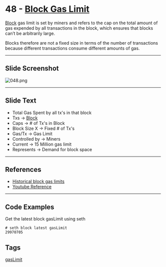 # 48 - [Block Gas Limit](Block%20Gas%20Limit.md)

[Block](Block.md) gas limit is set by miners and refers to the cap on the total amount of gas expended by all transactions in the block, which ensures that blocks can’t be arbitrarily large. 

Blocks therefore are not a fixed size in terms of the number of transactions because different transactions consume different amounts of gas. 

___
## Slide Screenshot
![048.png](../../images/1.%20Ethereum%20101/048.png)
___
## Slide Text
- Total Gas Spent by all tx's in that block
- Txs -> [Block](Block.md)
- Caps -> # of Tx's in Block
- Block Size X -> Fixed # of Tx's
- Gas/Tx -> Gas Limit
- Controlled by -> Miners
- Current -> 15 Million gas limit
- Represents -> Demand for block space 
___
## References
- [Historical block gas limits](https://etherscan.io/chart/gaslimit)
- [Youtube Reference](https://youtu.be/ltvTIr4K63s?t=533)
___
## Code Examples
Get the latest block gasLimit using seth
```
# seth block latest gasLimit
29970705
```
## Tags
[gasLimit](gasLimit.md)